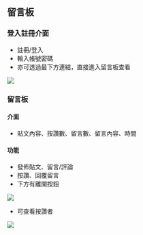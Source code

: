 ## 留言板

### 登入註冊介面
* 註冊/登入
* 輸入帳號密碼
* 亦可透過最下方連結，直接進入留言板查看

![](https://i.imgur.com/UK9pIuj.png)

### 留言板
#### 介面
* 貼文內容、按讚數、留言數、留言內容、時間

#### 功能
* 發佈貼文、留言/評論
* 按讚、回覆留言
* 下方有離開按鈕

![](https://i.imgur.com/xmyJTHU.png)

* 可查看按讚者

![](https://i.imgur.com/GUNCEnF.png)

